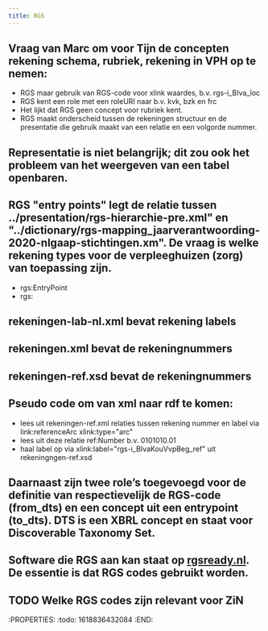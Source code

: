 ```yaml
---
title: RGS
---
```


## Vraag van Marc om voor Tijn de concepten rekening schema, rubriek, rekening in VPH op te nemen:
- RGS maar gebruik van RGS-code voor xlink waardes, b.v. rgs-i_BIva_loc 
- RGS kent een role met een roleURI naar b.v. kvk, bzk en frc
- Het lijkt dat RGS geen concept voor rubriek kent. 
- RGS maakt onderscheid tussen de rekeningen structuur en de presentatie die gebruik maakt van een relatie en een volgorde nummer.
## Representatie is niet belangrijk; dit zou ook het probleem van het weergeven van een tabel openbaren.
## RGS "entry points" legt de relatie tussen ../presentation/rgs-hierarchie-pre.xml" en "../dictionary/rgs-mapping_jaarverantwoording-2020-nlgaap-stichtingen.xm". De vraag is welke rekening types voor de verpleeghuizen (zorg) van toepassing zijn.
- rgs:EntryPoint
- rgs:
## rekeningen-lab-nl.xml bevat rekening labels
## rekeningen.xml bevat de rekeningnummers
## rekeningen-ref.xsd bevat de rekeningnummers
## Pseudo code om van xml naar rdf te komen:
- lees uit rekeningen-ref.xml relaties tussen rekening nummer en label via link:referenceArc xlink:type="arc"
- lees uit deze relatie ref:Number b.v. 0101010.01
- haal label op via xlink:label="rgs-i_BIvaKouVvpBeg_ref" uit rekeningngen-ref.xsd
## Daarnaast zijn twee role’s toegevoegd voor de definitie van respectievelijk de RGS-code (from_dts) en een concept uit een entrypoint (to_dts). DTS is een XBRL concept en staat voor Discoverable Taxonomy Set.
## Software die RGS aan kan staat op [rgsready.nl](https://www.softwarepakketten.nl/cmm/swp/raadplegen_eigenschappen_kort.php?slt=72&bronw=1). De essentie is dat RGS codes gebruikt worden.
## TODO Welke RGS codes zijn relevant voor ZiN
:PROPERTIES:
:todo: 1618836432084
:END:
